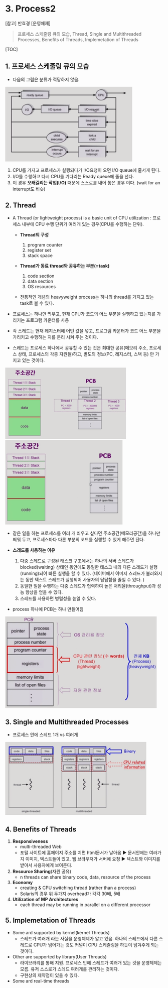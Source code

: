 # 3. Process2

[참고] 반효경 [운영체제]

> 프로세스 스케줄링 큐의 모습, Thread, Single and Multithreaded Processes, Benefits of Threads, Implemetation of Threads

[TOC]

## 1. 프로세스 스케줄링 큐의 모습

* 다음의 그림은 분류가 적당하지 않음.

<img src="3. Process2.assets/image-20220807000613847.png" alt="image-20220807000613847" style="zoom:80%;" />

1. CPU를 가지고 프로세스가 실행되다가 I/O요청이 오면 I/O queue에 줄서게 된다. 
2. I/O를 수행하고 다시 CPU를 기다리는 Ready queue에 줄을 선다. 
3. 이 경우 **오래걸리는 작업(I/O)** 때문에 스스로를 내어 놓은 경우 이다. (wait for an interrupt도 비슷)



## 2. Thread

* A Thread (or lightweight process) is a basic unit of CPU utilization : 프로세스 내부에 CPU 수행 단위가 여러개 있는 경우(CPU를 수행하는 단위). 

  * **Thread의 구성**
    1. program counter
    2. register set
    3. stack space

  * **Thread가 동료 thread와 공유하는 부분(=task)**
    1. code section
    2. data section
    3. OS resources
  * 전통적인 개념의 heavyweight process는 하나의 thread를 가지고 있는 task로 볼 수 있다. 

* 프로세스는 하나만 띄우고, 현재 CPU가 코드의 어느 부분을 실행하고 있는지를 가리키는 프로그램 카운터를 사용

* 각 스레드는 현재 레지스터에 어떤 값을 넣고, 프로그램 카운터가 코드 어느 부분을 가리키고 수행하는 지를 분리 시켜 주는 것이다. 

* 스레드는 프로세스 하나에서 공유할 수 있는 것은 최대한 공유(메모리 주소, 프로세스 상태, 프로세스의 각종 자원들)하고, 별도의 정보(PC, 레지스터, 스택 등) 만 가지고 있는 것이다. 

<img src="3. Process2.assets/image-20220807001326590.png" alt="image-20220807001326590" style="zoom: 67%;" />

<img src="3. Process2.assets/image-20220807001339717.png" alt="image-20220807001339717" style="zoom:80%;" />

* 같은 일을 하는 프로세스를 여러 개 띄우고 싶다면 주소공간(메모리공간)을 하나만 띄워 두고, 프로세스마다 다른 부분의 코드를 실행할 수 있게 해주면 된다. 

* **스레드를 사용하는 이유**
  1. 다중 스레드로 구성된 태스크 구조에서는 하나의 서버 스레드가 blocked(waiting) 상태인 동안에도 동일한 태스크 내의 다른 스레드가 실행(running)되어 빠른 실행을 할 수 있다. (네이버에서 이미지 스레드가 불러와지는 동안 텍스트 스레드가 실행되어 사용자의 답답함을 줄일 수 있다. )
  2. 동일한 일을 수행하는 다중 스레드가 협력하여 높은 처리율(throughput)과 성능 향상을 얻을 수 있다. 
  3. 스레드를 사용하면 병렬성을 높일 수 있다. 
* process 하나에 PCB는 하나 만들어짐

<img src="3. Process2.assets/image-20220807004919237.png" alt="image-20220807004919237" style="zoom:80%;" />



## 3. Single and Multithreaded Processes

* 프로세스 안에 스레드 1개 vs 여러개

<img src="3. Process2.assets/image-20220807005043527.png" alt="image-20220807005043527" style="zoom: 80%;" />



## 4. Benefits of Threads

1. **Responsiveness**
   * multi-threaded Web
   * 포털 사이트에 홈페이지 주소를 치면 html문서가 날아옴 :arrow_forward: 문서안에는 여러가지 이미지, 텍스트들이 있고, 웹 브라우저가 서버에 요청 :arrow_forward: 텍스트와 이미지를 받아서 사용자에게 보여준다. 
2. **Resource Sharing**(자원 공유)
   * n threads can share binary code, data, resource of the process
3. **Economy**
   * creating & CPU switching thread (rather than a process)
   * Solaris의 경우 위 두가지 overhead가 각각 30배, 5배
4. **Utilization of MP Architectures**
   * each thread may be running in parallel on a different processor



## 5. Implemetation of Threads

* Some ard supported by kernel(kernel Threads)
  * 스레드가 여러개 라는 사실을 운영체제가 알고 있음. 하나의 스레드에서 다른 스레드로 CPU가 넘어가는 것도 커널이 CPU 스케줄링을 하듯이 넘겨주게 되는 것이다.
* Other are supported by library(User Threads)
  * 라이브러리를 통해 지원. 프로세스 안에 스레드가 여러개 있는 것을 운영체제는 모름. 유저 스스로가 스레드 여러개를 관리하는 것이다. 
  * 구현상의 제약점이 있을 수 있다. 
* Some ard real-time threads
